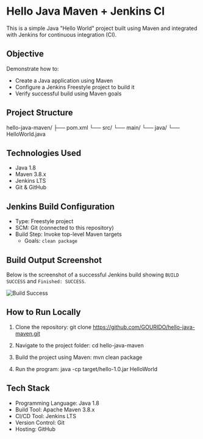 # Hello Java Maven + Jenkins CI

This is a simple Java "Hello World" project built using Maven and integrated with Jenkins for continuous integration (CI).

## Objective

Demonstrate how to:
- Create a Java application using Maven
- Configure a Jenkins Freestyle project to build it
- Verify successful build using Maven goals

## Project Structure

hello-java-maven/ ├── pom.xml └── src/ └── main/ └── java/ └── HelloWorld.java

## Technologies Used

- Java 1.8
- Maven 3.8.x
- Jenkins LTS
- Git & GitHub

## Jenkins Build Configuration

- Type: Freestyle project
- SCM: Git (connected to this repository)
- Build Step: Invoke top-level Maven targets
  - Goals: `clean package`

## Build Output Screenshot

Below is the screenshot of a successful Jenkins build showing `BUILD SUCCESS` and `Finished: SUCCESS`.

![Build Success](build-success.png)

## How to Run Locally

1. Clone the repository:
git clone https://github.com/GOURIDO/hello-java-maven.git

2. Navigate to the project folder:
cd hello-java-maven

3. Build the project using Maven:
mvn clean package

4. Run the program:
java -cp target/hello-1.0.jar HelloWorld

## Tech Stack

- Programming Language: Java 1.8
- Build Tool: Apache Maven 3.8.x
- CI/CD Tool: Jenkins LTS
- Version Control: Git
- Hosting: GitHub
